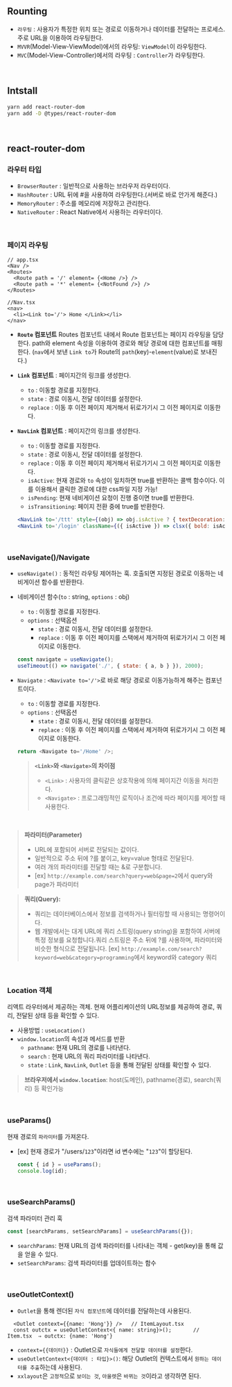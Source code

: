 

## Rounting

* `라우팅` : 사용자가 특정한 위치 또는 경로로 이동하거나 데이터를 전달하는 프로세스. 주로 URL을 이용하여 라우팅한다.
* `MVVR`(Model-View-ViewModel)에서의 라우팅: `ViewModel`이 라우팅한다. 
* `MVC`(Model-View-Controller)에서의 라우팅 : `Controller`가 라우팅한다.

<br>

## Intstall
```bash
yarn add react-router-dom
yarn add -D @types/react-router-dom
```

<br>

## react-router-dom

### 라우터 타입
  - `BrowserRouter` : 일반적으로 사용하는 브라우저 라우터이다.
  - `HashRouter` : URL 뒤에 #을 사용하여 라우팅한다.(서버로 바로 안가게 해준다.)
  - `MemoryRouter` : 주소를 메모리에 저장하고 관리한다.
  - `NativeRouter` : React Native에서 사용하는 라우터이다.
  
<br>


### 페이지 라우팅
  ```tsx
  // app.tsx
  <Nav />
  <Routes>
    <Route path = '/' element= {<Home />} />
    <Route path = '*' element= {<NotFound />} />
  </Routes>
  ```  
  ```tsx
  //Nav.tsx
  <nav>
    <li><Link to='/'> Home </Link></li>
  </nav>
  ```  
  - **`Route` 컴포넌트**
  Routes 컴포넌트 내에서 Route 컴포넌트는 페이지 라우팅을 담당한다. path와 element 속성을 이용하여 경로와 해당 경로에 대한 컴포넌트를 매핑한다. (`nav`에서 보낸 `Link to`가 Route의 `path`(key)-`element`(value)로 보내진다.)
  - **`Link` 컴포넌트** : 페이지간의 링크를 생성한다.
    - `to` : 이동할 경로를 지정한다.
    - `state` : 경로 이동시, 전달 데이터를 설정한다.
    - `replace` : 이동 후 이전 페이지 제거해서 뒤로가기시 그 이전 페이지로 이동한다. 

- **`NavLink` 컴포넌트** : 페이지간의 링크를 생성한다.
    - `to` : 이동할 경로를 지정한다.
    - `state` : 경로 이동시, 전달 데이터를 설정한다.
    - `replace` : 이동 후 이전 페이지 제거해서 뒤로가기시 그 이전 페이지로 이동한다. 
    - `isActive`: 현재 경로와 `to` 속성이 일치하면 true를 반환하는 콜백 함수이다. 이를 이용해서 클릭한 경로에 대한 css파일 지정 가능!
    - `isPending`: 현재 네비게이션 요청이 진행 중이면 true를 반환한다.
    - `isTransitioning`: 페이지 전환 중에 true를 반환한다.
    
  ```jsx
  <NavLink to='/ttt' style={(obj) => obj.isActive ? { textDecoration: 'underline' } : {}}>TTT</NavLink>
  <NavLink to='/login' className={({ isActive }) => clsx({ bold: isActive })}> Login </NavLink>    
  ```

<br>



### useNavigate()/Navigate
  - `useNavigate()` : 동적인 라우팅 제어하는 훅. 호출되면 지정된 경로로 이동하는 네비게이션 함수를 반환한다.
  
  - 네비게이션 함수(`to` : string, `options` : obj)
      - `to` : 이동할 경로를 지정한다.
      - `options` : 선택옵션
        - `state` : 경로 이동시, 전달 데이터를 설정한다.
        - `replace` : 이동 후 이전 페이지를 스택에서 제거하여 뒤로가기시 그 이전 페이지로 이동한다.
  
    ```javascript
    const navigate = useNavigate();
	useTimeout(() => navigate('./', { state: { a, b } }), 2000);
    ```
  
  - `Navigate` : `<Navivate to='/'>`로 바로 해당 경로로 이동가능하게 해주는 컴포넌트이다.
    - `to` : 이동할 경로를 지정한다.
    - `options` : 선택옵션
      - `state` : 경로 이동시, 전달 데이터를 설정한다.
      - `replace` : 이동 후 이전 페이지를 스택에서 제거하여 뒤로가기시 그 이전 페이지로 이동한다.
  
    ```javascript
    return <Navigate to='/Home' />;
    ```

      > **`<Link>`와 `<Navigate>`의 차이점**
      > * `<Link>` : 사용자의 클릭같은 상호작용에 의해 페이지간 이동을 처리한다.
      > * `<Navigate>` : 프로그래밍적인 로직이나 조건에 따라 페이지를 제어할 때 사용한다.
  

<br>




> **파라미터(Parameter)**
> - URL에 포함되어 서버로 전달되는 값이다.
> - 일반적으로 주소 뒤에 ?를 붙이고, key=value 형태로 전달된다.
> - 여러 개의 파라미터를 전달할 때는 &로 구분합니다.
> - [ex]  `http://example.com/search?query=web&page=2`에서 query와 page가 파라미터


> **쿼리(Query):**
> - 쿼리는 데이터베이스에서 정보를 검색하거나 필터링할 때 사용되는 명령어이다.
> - 웹 개발에서는 대게 URL에 쿼리 스트링(query string)을 포함하여 서버에 특정 정보를 요청합니다.쿼리 스트링은 주소 뒤에 ?를 사용하며, 파라미터와 비슷한 형식으로 전달됩니다.
> [ex] `http://example.com/search?keyword=web&category=programming`에서 keyword와 category 쿼리


<br>


### Location 객체
리액트 라우터에서 제공하는 객체. 현재 어플리케이션의 URL정보를 제공하여 경로, 쿼리, 전달된 상태 등을 확인할 수 있다. 
- 사용방법 : `useLocation()`
- `window.location`의 속성과 메서드를 반환
  - `pathname`: 현재 URL의 경로를 나타낸다.
  - `search` : 현재 URL의 쿼리 파라미터를 나타낸다.
  - `state` : `Link`, `NavLink`, `Outlet` 등을 통해 전달된 상태를 확인할 수 있다.

> **브라우저에서 `window.location`**: host(도메인), pathname(경로), search(쿼리) 등 확인가능


<br> 
  

### useParams()

현재 경로의 `파라미터`를 가져온다.
- [ex] 현재 경로가 "/users/`123`"이라면 id 변수에는 "`123`"이 할당된다.
  ```javascript
  const { id } = useParams();
  console.log(id);
  ```

  
<br>
  

### useSearchParams()
검색 파라미터 관리 훅 

```javascript
const [searchParams, setSearchParams] = useSearchParams({});
```
   - `searchParams`: 현재 URL의 검색 파라미터를 나타내는 객체
   	- get(key)을 통해 값을 얻을 수 있다.
   - `setSearchParams`: 검색 파라미터를 업데이트하는 함수
   
<br>


### useOutletContext()
* `Outlet`을 통해 렌더된 `자식 컴포넌트`에 데이터를 전달하는데 사용된다. 

```tsx
  <Outlet context={{name: 'Hong'}} />   // ItemLayout.tsx
  const outctx = useOutletContext<{ name: string}>();       // Item.tsx  ⇒ outctx: {name: 'Hong'}
```

* `context={{데이터}}` : Outlet으로 `자식들에게 전달할 데이터를 설정`한다.
* `useOutletContext<{데이터 : 타입}>()`: 해당 Outlet의 컨텍스트에서 `원하는 데이터를 추출`하는데 사용된다.
* `xxlayout`은 `고정적`으로 `보이는 것`, `아울렛`은 `바뀌는 것`이라고 생각하면 된다.   
